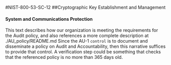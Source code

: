 #NIST-800-53-SC-12
##Cryptographic Key Establishment and Management

#### System and Communications Protection
This text describes how our organization is meeting the requirements for the
Audit policy, and also references a more complete description at ./AU_policy/README.md
Since the AU-1 `control` is to document and disseminate a policy on Audit and Accountability, then
this narrative suffices to provide that control. A verification step could be something
that checks that the referenced policy is no more than 365 days old.
